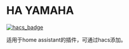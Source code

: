 # HA YAMAHA
[![hacs_badge](https://img.shields.io/badge/HACS-Custom-41BDF5.svg)](https://github.com/hacs/integration)

适用于home assistant的插件，可通过hacs添加。